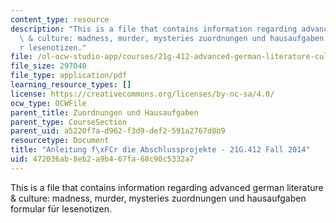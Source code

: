 ```yaml
---
content_type: resource
description: "This is a file that contains information regarding advanced german literature\
  \ & culture: madness, murder, mysteries zuordnungen und hausaufgaben formular f\xFC\
  r lesenotizen."
file: /ol-ocw-studio-app/courses/21g-412-advanced-german-literature-culture-madness-murder-mysteries-fall-2014/472036ab8eb2a9b467fa68c90c5332a7_MIT21G_412F14_Absch.pdf
file_size: 297040
file_type: application/pdf
learning_resource_types: []
license: https://creativecommons.org/licenses/by-nc-sa/4.0/
ocw_type: OCWFile
parent_title: Zuordnungen und Hausaufgaben
parent_type: CourseSection
parent_uid: a5220f7a-d962-f3d9-def2-591a2767d8b9
resourcetype: Document
title: "Anleitung f\xFCr die Abschlussprojekte - 21G.412 Fall 2014"
uid: 472036ab-8eb2-a9b4-67fa-68c90c5332a7
---
```

This is a file that contains information regarding advanced german literature & culture: madness, murder, mysteries zuordnungen und hausaufgaben formular für lesenotizen.